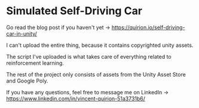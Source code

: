 # Simulated Self-Driving Car

Go read the blog post if you haven't yet -> https://quirion.io/self-driving-car-in-unity/

I can't upload the entire thing, because it contains copyrighted unity assets.

The script I've uploaded is what takes care of everything related to reinforcement learning.

The rest of the project only consists of assets from the Unity Asset Store and Google Poly.

If you have any questions, feel free to message me on LinkedIn -> https://www.linkedin.com/in/vincent-quirion-51a3731b6/
